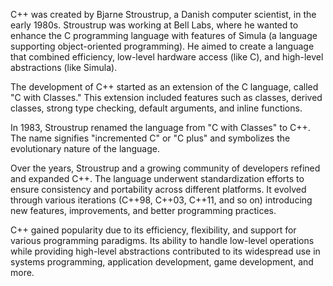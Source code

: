 C++ was created by Bjarne Stroustrup, a Danish computer scientist, in the early 1980s. Stroustrup was working at Bell Labs, where he wanted to enhance the C programming language with features of Simula (a language supporting object-oriented programming). He aimed to create a language that combined efficiency, low-level hardware access (like C), and high-level abstractions (like Simula).

The development of C++ started as an extension of the C language, called "C with Classes." This extension included features such as classes, derived classes, strong type checking, default arguments, and inline functions.

In 1983, Stroustrup renamed the language from "C with Classes" to C++. The name signifies "incremented C" or "C plus" and symbolizes the evolutionary nature of the language.

Over the years, Stroustrup and a growing community of developers refined and expanded C++. The language underwent standardization efforts to ensure consistency and portability across different platforms. It evolved through various iterations (C++98, C++03, C++11, and so on) introducing new features, improvements, and better programming practices.

C++ gained popularity due to its efficiency, flexibility, and support for various programming paradigms. Its ability to handle low-level operations while providing high-level abstractions contributed to its widespread use in systems programming, application development, game development, and more.
